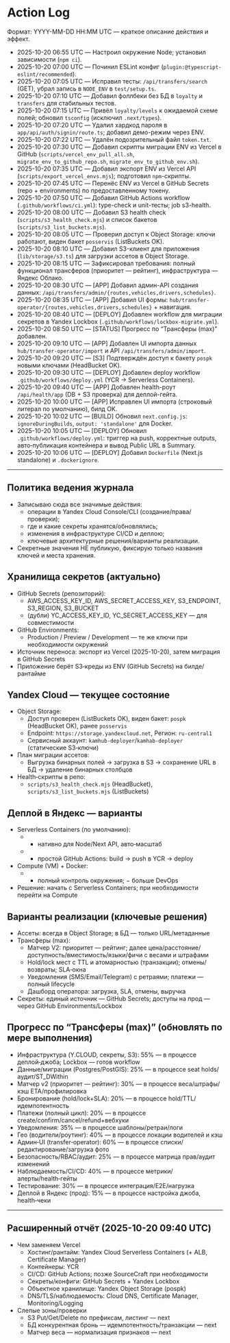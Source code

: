 # Action Log

Формат: YYYY-MM-DD HH:MM UTC — краткое описание действия и эффект.

- 2025-10-20 06:55 UTC — Настроил окружение Node; установил зависимости (`npm ci`).
- 2025-10-20 07:00 UTC — Починил ESLint конфиг (`plugin:@typescript-eslint/recommended`).
- 2025-10-20 07:05 UTC — Исправил тесты: `/api/transfers/search` (GET), убрал запись в `NODE_ENV` в `test/setup.ts`.
- 2025-10-20 07:10 UTC — Добавил фоллбеки без БД в `loyalty` и `transfers` для стабильных тестов.
- 2025-10-20 07:15 UTC — Привёл `loyalty/levels` к ожидаемой схеме полей; обновил `tsconfig` (исключил `.next/types`).
- 2025-10-20 07:20 UTC — Удалил хардкод пароля в `app/api/auth/signin/route.ts`; добавил демо-режим через ENV.
- 2025-10-20 07:22 UTC — Удалён подозрительный файл `token.txt`.
- 2025-10-20 07:30 UTC — Добавил скрипты миграции ENV из Vercel в GitHub (`scripts/vercel_env_pull_all.sh`, `migrate_env_to_github_repo.sh`, `migrate_env_to_github_env.sh`).
- 2025-10-20 07:35 UTC — Добавил экспорт ENV из Vercel API (`scripts/export_vercel_envs.mjs`); подготовил `npm`-скрипты.
- 2025-10-20 07:45 UTC — Перенёс ENV из Vercel в GitHub Secrets (repo + environments) по предоставленному токену.
- 2025-10-20 07:50 UTC — Добавил GitHub Actions workflow (`.github/workflows/ci.yml`): type-check и unit-тесты; job s3-health.
- 2025-10-20 08:00 UTC — Добавил S3 health check (`scripts/s3_health_check.mjs`) и список бакетов (`scripts/s3_list_buckets.mjs`).
- 2025-10-20 08:05 UTC — Проверил доступ к Object Storage: ключи работают, виден бакет `posservis` (ListBuckets OK).
- 2025-10-20 08:10 UTC — Добавил S3-клиент для приложения (`lib/storage/s3.ts`) для загрузки ассетов в Object Storage.
- 2025-10-20 08:15 UTC — Зафиксировал требования: полный функционал трансферов (приоритет — рейтинг), инфраструктура — Яндекс Облако.
- 2025-10-20 08:30 UTC — [APP] Добавил админ-API создания данных: `/api/transfers/admin/{routes,vehicles,drivers,schedules}`.
- 2025-10-20 08:35 UTC — [APP] Добавил UI формы: `hub/transfer-operator/{routes,vehicles,drivers,schedules}` + навигация.
- 2025-10-20 08:40 UTC — [DEPLOY] Добавлен workflow для миграции секретов в Yandex Lockbox (`.github/workflows/lockbox-migrate.yml`).
- 2025-10-20 08:50 UTC — [STATUS] Прогресс по “Трансферы (max)” добавлен.
- 2025-10-20 09:10 UTC — [APP] Добавлен UI импорта данных `hub/transfer-operator/import` и API `/api/transfers/admin/import`.
- 2025-10-20 09:20 UTC — [S3] Подтверждён доступ к бакету `pospk` новыми ключами (HeadBucket OK).
- 2025-10-20 09:30 UTC — [DEPLOY] Добавлен deploy workflow `.github/workflows/deploy.yml` (YCR → Serverless Containers).
- 2025-10-20 09:40 UTC — [APP] Добавлен health-роут `/api/health/app` (DB + S3 проверка) для деплой-гейта.
 - 2025-10-20 10:00 UTC — [APP] Исправлен UI импорта (строковый литерал по умолчанию), билд OK.
 - 2025-10-20 10:02 UTC — [BUILD] Обновил `next.config.js`: `ignoreDuringBuilds`, `output: 'standalone'` для Docker.
 - 2025-10-20 10:05 UTC — [DEPLOY] Обновил `.github/workflows/deploy.yml`: триггер на push, корректные outputs, авто‑публикация контейнера и вывод Public URL в Summary.
 - 2025-10-20 10:06 UTC — [DEPLOY] Добавил `Dockerfile` (Next.js standalone) и `.dockerignore`.

---

## Политика ведения журнала
- Записываю сюда все значимые действия:
  - операции в Yandex Cloud Console/CLI (создание/права/проверки);
  - где и какие секреты хранятся/обновлялись;
  - изменения в инфраструктуре CI/CD и деплою;
  - ключевые архитектурные решения/варианты реализации.
- Секретные значения НЕ публикую, фиксирую только названия ключей и места хранения.

## Хранилища секретов (актуально)
- GitHub Secrets (репозиторий):
  - AWS_ACCESS_KEY_ID, AWS_SECRET_ACCESS_KEY, S3_ENDPOINT, S3_REGION, S3_BUCKET
  - (дубли) YC_ACCESS_KEY_ID, YC_SECRET_ACCESS_KEY — для совместимости
- GitHub Environments:
  - Production / Preview / Development — те же ключи при необходимости окружений
- Источник переноса: экспорт из Vercel (2025-10-20), затем миграция в GitHub Secrets
- Приложение берёт S3‑креды из ENV (GitHub Secrets) на билде/рантайме

## Yandex Cloud — текущее состояние
- Object Storage:
  - Доступ проверен (ListBuckets OK), виден бакет: `pospk` (HeadBucket OK), ранее `posservis`
  - Endpoint: `https://storage.yandexcloud.net`, Регион: `ru-central1`
  - Сервисный аккаунт: `kamhub-deployer`/`kamhab-deployer` (статические S3‑ключи)
- План миграции ассетов:
  - Выгрузка бинарных полей → загрузка в S3 → сохранение URL в БД → удаление бинарных столбцов
- Health‑скрипты в репо:
  - `scripts/s3_health_check.mjs` (HeadBucket), `scripts/s3_list_buckets.mjs` (ListBuckets)

## Деплой в Яндекс — варианты
- Serverless Containers (по умолчанию):
  - + нативно для Node/Next API, авто‑масштаб
  - + простой GitHub Actions: build → push в YCR → deploy
- Compute (VM) + Docker:
  - + полный контроль окружения; − больше DevOps
- Решение: начать с Serverless Containers; при необходимости перейти на Compute

## Варианты реализации (ключевые решения)
- Ассеты: всегда в Object Storage; в БД — только URL/метаданные
- Трансферы (max):
  - Матчер V2: приоритет — рейтинг; далее цена/расстояние/доступность/вместимость/языки/фичи с весами и штрафами
  - Hold/lock мест c TTL и атомарностью (транзакции); отмены/возвраты; SLA‑окна
  - Уведомления (SMS/Email/Telegram) с ретраями; платежи — полный lifecycle
  - Дашборд оператора: загрузка, SLA, отмены, выручка
- Секреты: единый источник — GitHub Secrets; доступы на прод — через GitHub Environments/Lockbox

## Прогресс по “Трансферы (max)” (обновлять по мере выполнения)
- Инфраструктура (Y.CLOUD, секреты, S3): 55% — в процессе деплой‑джоба; Lockbox — готов workflow
- Данные/миграции (Postgres/PostGIS): 25% — в процессе seat holds/аудит/ST_DWithin
- Матчер v2 (приоритет — рейтинг): 30% — в процессе веса/штрафы/кэш ETA/профилировка
- Бронирование (hold/lock+SLA): 20% — в процессе hold/TTL/идемпотентность
- Платежи (полный цикл): 20% — в процессе create/confirm/cancel/refund+вебхуки
- Уведомления: 35% — в процессе шаблоны/ретраи/логи
- Гео (водители/роутинг): 40% — в процессе локации водителей и кэш
- Админ‑UI (transfer‑operator): 60% — в процессе списки/редактирование/загрузка фото
- Безопасность/RBAC/аудит: 25% — в процессе матрица прав/аудит изменений
- Наблюдаемость/CI/CD: 40% — в процессе метрики/алерты/health‑гейты
- Тестирование: 30% — в процессе интеграция/E2E/нагрузка
- Деплой в Яндекс (прод): 15% — в процессе настройка джоба, health‑чеки

---

## Расширенный отчёт (2025-10-20 09:40 UTC)
- Чем заменяем Vercel
  - Хостинг/рантайм: Yandex Cloud Serverless Containers (+ ALB, Certificate Manager)
  - Контейнеры: YCR
  - CI/CD: GitHub Actions; позже SourceCraft при необходимости
  - Секреты/конфиги: GitHub Secrets + Yandex Lockbox
  - Объектное хранилище: Yandex Object Storage (pospk)
  - DNS/TLS/наблюдаемость: Cloud DNS, Certificate Manager, Monitoring/Logging
- Слепые зоны/проверки
  - S3 Put/Get/Delete по префиксам, листинг — next
  - БД конкурентная бронь — идемпотентность/транзакции — next
  - Матчер веса — нормализация признаков — next

